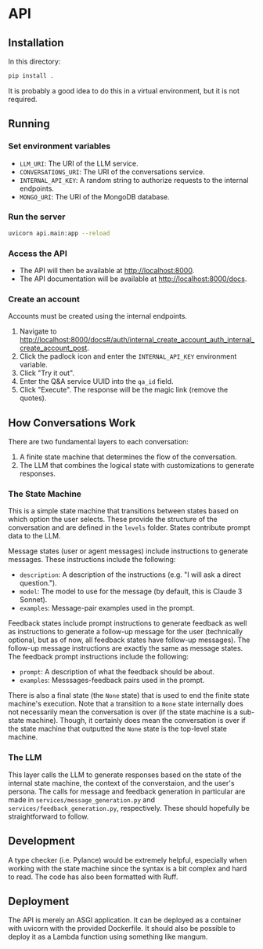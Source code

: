 # API

## Installation

In this directory:

```bash
pip install .
```

It is probably a good idea to do this in a virtual environment, but it is not required.

## Running

### Set environment variables

- `LLM_URI`: The URI of the LLM service.
- `CONVERSATIONS_URI`: The URI of the conversations service.
- `INTERNAL_API_KEY`: A random string to authorize requests to the internal endpoints.
- `MONGO_URI`: The URI of the MongoDB database.

### Run the server

```bash
uvicorn api.main:app --reload
```

### Access the API

- The API will then be available at <http://localhost:8000>.
- The API documentation will be available at <http://localhost:8000/docs>.

### Create an account

Accounts must be created using the internal endpoints.

1. Navigate to <http://localhost:8000/docs#/auth/internal_create_account_auth_internal_create_account_post>.
2. Click the padlock icon and enter the `INTERNAL_API_KEY` environment variable.
3. Click "Try it out".
4. Enter the Q&A service UUID into the `qa_id` field.
5. Click "Execute". The response will be the magic link (remove the quotes).

## How Conversations Work

There are two fundamental layers to each conversation:

1. A finite state machine that determines the flow of the conversation.
2. The LLM that combines the logical state with customizations to generate responses.

### The State Machine

This is a simple state machine that transitions between states based on which option the user selects. These provide the structure of the conversation and are defined in the `levels` folder. States contribute prompt data to the LLM.

Message states (user or agent messages) include instructions to generate messages. These instructions include the following:

- `description`: A description of the instructions (e.g. "I will ask a direct question.").
- `model`: The model to use for the message (by default, this is Claude 3 Sonnet).
- `examples`: Message-pair examples used in the prompt.

Feedback states include prompt instructions to generate feedback as well as instructions to generate a follow-up message for the user (technically optional, but as of now, all feedback states have follow-up messages). The follow-up message instructions are exactly the same as message states. The feedback prompt instructions include the following:

- `prompt`: A description of what the feedback should be about.
- `examples`: Messsages-feedback pairs used in the prompt.

There is also a final state (the `None` state) that is used to end the finite state machine's execution. Note that a transition to a `None` state internally does not necessarily mean the conversation is over (if the state machine is a sub-state machine). Though, it certainly does mean the conversation is over if the state machine that outputted the `None` state is the top-level state machine.

### The LLM

This layer calls the LLM to generate responses based on the state of the internal state machine, the context of the converstaion, and the user's persona. The calls for message and feedback generation in particular are made in `services/message_generation.py` and `services/feedback_generation.py`, respectively. These should hopefully be straightforward to follow.

## Development

A type checker (i.e. Pylance) would be extremely helpful, especially when working with the state machine since the syntax is a bit complex and hard to read. The code has also been formatted with Ruff.

## Deployment

The API is merely an ASGI application. It can be deployed as a container with uvicorn with the provided Dockerfile. It should also be possible to deploy it as a Lambda function using something like mangum.
